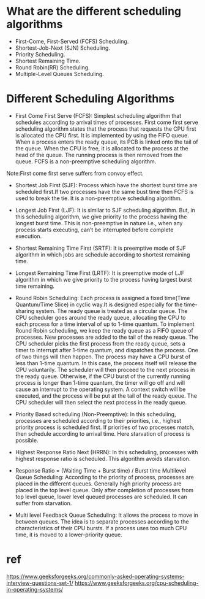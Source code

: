 # What are the different scheduling algorithms 
- First-Come, First-Served (FCFS) Scheduling. 
- Shortest-Job-Next (SJN) Scheduling. 
- Priority Scheduling. 
- Shortest Remaining Time. 
- Round Robin(RR) Scheduling. 
- Multiple-Level Queues Scheduling. 

# Different Scheduling Algorithms
- First Come First Serve (FCFS): Simplest scheduling algorithm that schedules according to arrival times of processes. First come first serve scheduling algorithm states that the process that requests the CPU first is allocated the CPU first. It is implemented by using the FIFO queue. When a process enters the ready queue, its PCB is linked onto the tail of the queue. When the CPU is free, it is allocated to the process at the head of the queue. The running process is then removed from the queue. FCFS is a non-preemptive scheduling algorithm.

Note:First come first serve suffers from convoy effect.

- Shortest Job First (SJF): Process which have the shortest burst time are scheduled first.If two processes have the same bust time then FCFS is used to break the tie. It is a non-preemptive scheduling algorithm.

- Longest Job First (LJF): It is similar to SJF scheduling algorithm. But, in this scheduling algorithm, we give priority to the process having the longest burst time. This is non-preemptive in nature i.e., when any process starts executing, can’t be interrupted before complete execution.

- Shortest Remaining Time First (SRTF): It is preemptive mode of SJF algorithm in which jobs are schedule according to shortest remaining time.

- Longest Remaining Time First (LRTF): It is preemptive mode of LJF algorithm in which we give priority to the process having largest burst time remaining.

- Round Robin Scheduling: Each process is assigned a fixed time(Time Quantum/Time Slice) in cyclic way.It is designed especially for the time-sharing system. The ready queue is treated as a circular queue. The CPU scheduler goes around the ready queue, allocating the CPU to each process for a time interval of up to 1-time quantum. To implement Round Robin scheduling, we keep the ready queue as a FIFO queue of processes. New processes are added to the tail of the ready queue. The CPU scheduler picks the first process from the ready queue, sets a timer to interrupt after 1-time quantum, and dispatches the process. One of two things will then happen. The process may have a CPU burst of less than 1-time quantum. In this case, the process itself will release the CPU voluntarily. The scheduler will then proceed to the next process in the ready queue. Otherwise, if the CPU burst of the currently running process is longer than 1-time quantum, the timer will go off and will cause an interrupt to the operating system. A context switch will be executed, and the process will be put at the tail of the ready queue. The CPU scheduler will then select the next process in the ready queue.

- Priority Based scheduling (Non-Preemptive): In this scheduling, processes are scheduled according to their priorities, i.e., highest priority process is scheduled first. If priorities of two processes match, then schedule according to arrival time. Here starvation of process is possible.

- Highest Response Ratio Next (HRRN): In this scheduling, processes with highest response ratio is scheduled. This algorithm avoids starvation.

- Response Ratio = (Waiting Time + Burst time) / Burst time
Multilevel Queue Scheduling: According to the priority of process, processes are placed in the different queues. Generally high priority process are placed in the top level queue. Only after completion of processes from top level queue, lower level queued processes are scheduled. It can suffer from starvation.

- Multi level Feedback Queue Scheduling: It allows the process to move in between queues. The idea is to separate processes according to the characteristics of their CPU bursts. If a process uses too much CPU time, it is moved to a lower-priority queue.

# ref
https://www.geeksforgeeks.org/commonly-asked-operating-systems-interview-questions-set-1/
https://www.geeksforgeeks.org/cpu-scheduling-in-operating-systems/
